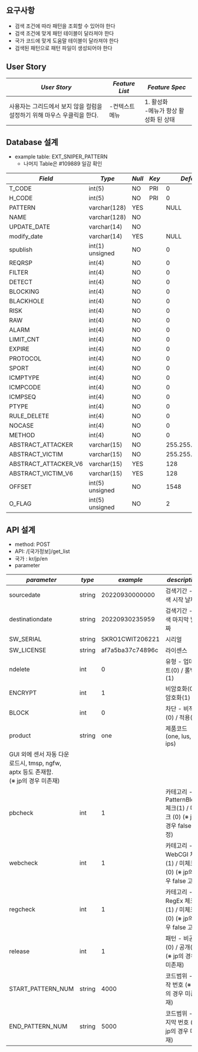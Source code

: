 ## 요구사항

* 검색 조건에 따라 패턴을 조회할 수 있어야 한다
* 검색 조건에 맞게 패턴 테이블이 달라져야 한다
* 국가 코드에 맞게 도움말 테이블이 달라져야 한다
* 검색된 패턴으로 패턴 파일이 생성되어야 한다

## User Story
|*User Story*|*Feature List*|*Feature Spec*|
|-----|-----|-----|
|사용자는 그리드에서 보지 않을 컬럼을 설정하기 위해 마우스 우클릭을 한다.|-컨텍스트 메뉴|1. 활성화<br>-메뉴가 항상 활성화 된 상태|

## Database 설계
* example table: EXT_SNIPER_PATTERN
  * 나머지 Table은 #109889 일감 확인

|*Field*|*Type*|*Null*|*Key*|*Default*|*Extra*|
|-----|-----|------|-----|-----|-----|
|T_CODE|int(5)|NO|PRI|0||
H_CODE|int(5)|NO|PRI|0||
PATTERN|varchar(128)|YES||NULL||
NAME|varchar(128)|NO||||
UPDATE_DATE|varchar(14)|NO||||
modify_date|varchar(14)|YES||NULL||
spublish|int(1) unsigned|NO||0||
REQRSP|int(4)|NO||0||
FILTER|int(4)|NO||0||
DETECT|int(4)|NO||0||
BLOCKING|int(4)|NO||0||
BLACKHOLE|int(4)|NO||0||
RISK|int(4)|NO||0||
RAW|int(4)|NO||0||
ALARM|int(4)|NO||0||
LIMIT_CNT|int(4)|NO||0||
EXPIRE|int(4)|NO||0||
PROTOCOL|int(4)|NO||0||
SPORT|int(4)|NO||0||
ICMPTYPE|int(4)|NO||0||
ICMPCODE|int(4)|NO||0||
ICMPSEQ|int(4)|NO||0||
PTYPE|int(4)|NO||0||
RULE_DELETE|int(4)|NO||0||
NOCASE|int(4)|NO||0||
METHOD|int(4)|NO||0||
ABSTRACT_ATTACKER|varchar(15)|NO||255.255.255.255||
ABSTRACT_VICTIM|varchar(15)|NO||255.255.255.255||
ABSTRACT_ATTACKER_V6|varchar(15)|YES||128||
ABSTRACT_VICTIM_V6|varchar(15)|YES||128||
OFFSET|int(5) unsigned|NO||1548||
O_FLAG|int(5) unsigned|NO||2||

## API 설계

* method: POST
* API: /[국가정보]/get_list
 * 국가 : kr/jp/en
* parameter

 |*parameter*|*type*|*example*|*description*|
 |-----|-----|-----|-----|
 |sourcedate|string|20220930000000|검색기간 - 검색 시작 날짜|
 |destinationdate|string|20220930235959|검색기간 - 검색 마지막 날짜|
 |SW_SERIAL|string|SKRO1CWIT206221|시리얼|
 |SW_LICENSE|string|af7a5ba37c74896c|라이센스|
 |ndelete|int|0|유형 - 업데이트(0) / 롤백(1)|
 |ENCRYPT|int|1|비암호화(0) / 암호화(1)|
 |BLOCK|int|0|차단 - 비적용(0) / 적용(1)|
 |product|string|one|제품코드 (one, lus, ips)|
 |GUI 외에 센서 자동 다운로드시, tmsp, ngfw, aptx 등도 존재함.<br/>(※ jp의 경우 미존재)|
 |pbcheck|int|1|카테고리 - PatternBlock 체크(1) / 미체크 (0) (※ jp의 경우 false 고정)|
 |webcheck|int|1|카테고리 - WebCGI 체크(1) / 미체크 (0) (※ jp의 경우 false 고정)|
 |regcheck|int|1|카테고리 - RegEx 체크(1) / 미체크 (0) (※ jp의 경우 false 고정)|
 |release|int|1|패턴 - 비공개(0) / 공개(1) (※ jp의 경우 미존재)|
 |START_PATTERN_NUM|string|4000|코드범위 - 시작 번호 (※ jp의 경우 미존재)|
 |END_PATTERN_NUM|string|5000|코드범위 - 마지막 번호 (※ jp의 경우 미존재)|
